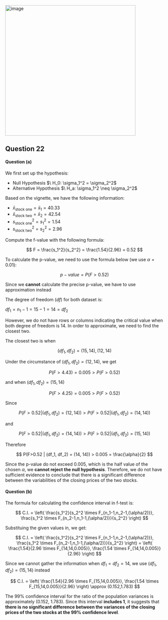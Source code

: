 <img width="414" alt="image" src="https://github.com/user-attachments/assets/72b83c3e-3f4a-4829-b508-07ec13d49d53" />

## Question 22

#### Question (a)

We first set up the hypothesis:
- Null Hypothesis $\ H_0: \sigma_1^2 = \sigma_2^2\$ 
- Alternative Hypothesis $\ H_a: \sigma_1^2 \neq \sigma_2^2\$

Based on the vignette, we have the following information:
- $\bar{x}_{\text{stock one}} = \bar{x}_1 = 40.33$
- $\bar{x}_{\text{stock two}} = \bar{x}_2 = 42.54$
- $s^2_{\text{stock one}} = s^2_1 = 1.54$
- $s^2_{\text{stock two}} = s^2_2 = 2.96$

Compute the f-value with the following formula:

$$
F = \frac{s_1^2}{s_2^2} = \frac{1.54}{2.96} = 0.52
$$

To calculate the p-value, we need to use the formula below (we use $\alpha = 0.01$):

$$
p-value = P(F>0.52)
$$

Since we **cannot** calculate the precise p-value, we have to use approximation instead

The degree of freedom ($df$) for both dataset is:

$df_1 = n_1 - 1 = 15 - 1 = 14 = df_2$

However, we do not have rows or columns indicating the critical value when both degree of freedom is 14.
In order to approximate, we need to find the closest two.

The closest two is when 

$$
(df_1, df_2) = (15, 14), (12, 14)
$$

Under the circumstance of $(df_1, df_2) = (12, 14)$, we get 

$$
P(F>4.43) = 0.005 > P(F>0.52)
$$

and when  $(df_1, df_2) = (15, 14)$

$$
P(F>4.25) = 0.005 > P(F>0.52)
$$

Since

$$
P(F>0.52 | (df_1, df_2) = (12, 14)) > P(F>0.52 | (df_1, df_2) = (14, 14))
$$

and

$$
P(F>0.52 | (df_1, df_2) = (14, 14)) > P(F>0.52 | (df_1, df_2) = (15, 14))
$$

Therefore

$$
P(F>0.52 | (df_1, df_2) = (14, 14)) > 0.005 = \frac{\alpha}{2}
$$

Since the p-value do not exceed 0.005, which is the half value of the chosen $\alpha$, we **cannot reject
the null hypothesis**. Therefore, we do not have sufficient evidence to conclude that there is a significant 
difference between the variabilities of the closing prices of the two stocks.

#### Question (b)

The formula for calculating the confidence interval in f-test is:

$$
C.I. = \left( \frac{s_1^2}{s_2^2 \times F_{n_1-1,n_2-1,(\alpha/2)}}, \frac{s_1^2 \times F_{n_2-1,n_1-1,(\alpha/2)}}{s_2^2} \right)
$$

Substituing the given values in, we get:

$$
C.I. = \left( \frac{s_1^2}{s_2^2 \times F_{n_1-1,n_2-1,(\alpha/2)}}, \frac{s_1^2 \times F_{n_2-1,n_1-1,(\alpha/2)}}{s_2^2} \right)
= \left( \frac{1.54}{2.96 \times F_{14,14,0.005}}, \frac{1.54 \times F_{14,14,0.005}}{2.96} \right) 
$$

Since we cannot gather the information when $df_1 = df_2 = 14$, we use $(df_1, df_2) = (15,14)$ instead

$$
C.I. = \left( \frac{1.54}{2.96 \times F_{15,14,0.005}}, \frac{1.54 \times F_{15,14,0.005}}{2.96} \right) \approx (0.152,1.783)
$$

The 99% confidence interval for the ratio of the population variances 
is approximately (0.152, 1.783). Since this interval **includes 1**, it suggests that 
**there is no significant difference between the variances of the closing prices of the two stocks at the 99% confidence level**.
